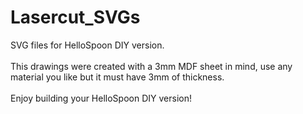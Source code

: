 # Lasercut_SVGs
SVG files for HelloSpoon DIY version.
<br><br> This drawings were created with a 3mm MDF sheet in mind, use any material you like but it must have 3mm of thickness.
<br><br> Enjoy building your HelloSpoon DIY version!
